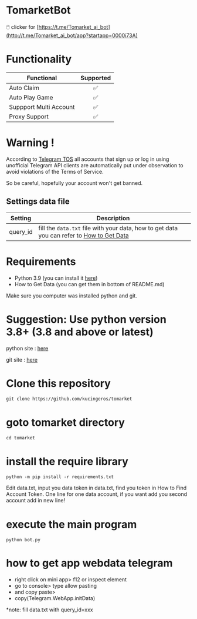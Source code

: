 
# TomarketBot
🖱️ clicker for [https://t.me/Tomarket_ai_bot](http://t.me/Tomarket_ai_bot/app?startapp=0000i73A)


# Functionality
| Functional                                                                      | Supported |
|----------------------------------------------------------------|:---------:|
| Auto Claim                                                     |     ✅     |
| Auto Play Game                                                 |     ✅     |
| Suppport Multi Account                                         |     ✅     |
| Proxy Support                                                  |     ✅     |

# Warning !
According to [Telegram TOS](https://core.telegram.org/api/obtaining_api_id#using-the-api-id) all accounts that sign up or log in using unofficial Telegram API clients are automatically put under observation to avoid violations of the Terms of Service.

So be careful, hopefully your account won't get banned.


## Settings data file
| Setting                      | Description                                                                                    |
|------------------------------|------------------------------------------------------------------------------------------------|
| query_id        | fill the `data.txt` file with your data, how to get data you can refer to [How to Get Data](#how-to-get-data)                      |




# Requirements
- Python 3.9 (you can install it [here](https://www.python.org/downloads/release/python-390/))
- How to Get Data (you can get them in bottom of README.md)
  
Make sure you computer was installed python and git.

# Suggestion: Use python version 3.8+ (3.8 and above or latest)

python site : [here](https://python.org)

git site : [here](https://git-scm.com/)

# Clone this repository

	git clone https://github.com/kucingeros/tomarket

# goto tomarket directory

	cd tomarket
 
# install the require library

	python -m pip install -r requirements.txt

Edit data.txt, input you data token in data.txt, find you token in How to Find Account Token. One line for one data account, if you want add you second account add in new line!

# execute the main program

	python bot.py

# how to get app webdata telegram
- right click on mini app> f12 or inspect element
- go to console> type allow pasting
- and copy paste> 
- copy(Telegram.WebApp.initData)

*note: fill data.txt with query_id=xxx
